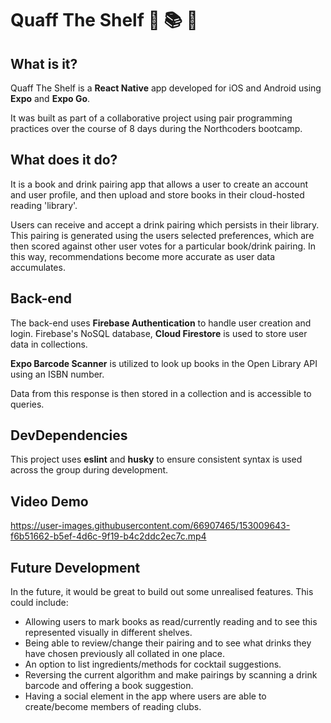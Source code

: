 # Quaff The Shelf 🍷 📚 🍇

## What is it?

Quaff The Shelf is a **React Native** app developed for iOS and Android using **Expo** and **Expo Go**.

It was built as part of a collaborative project using pair programming practices over the course of 8 days during the Northcoders bootcamp.

## What does it do?

It is a book and drink pairing app that allows a user to create an account and user profile, and then upload and store books in their cloud-hosted reading 'library'.

Users can receive and accept a drink pairing which persists in their library. This pairing is generated using the users selected preferences, which are then scored against other user votes for a particular book/drink pairing. In this way, recommendations become more accurate as user data accumulates.

## Back-end

The back-end uses **Firebase Authentication** to handle user creation and login. Firebase's NoSQL database, **Cloud Firestore** is used to store user data in collections.

**Expo Barcode Scanner** is utilized to look up books in the Open Library API using an ISBN number.

Data from this response is then stored in a collection and is accessible to queries.

## DevDependencies

This project uses **eslint** and **husky** to ensure consistent syntax is used across the group during development.

## Video Demo 

https://user-images.githubusercontent.com/66907465/153009643-f6b51662-b5ef-4d6c-9f19-b4c2ddc2ec7c.mp4

## Future Development

In the future, it would be great to build out some unrealised features. This could include: 
- Allowing users to mark books as read/currently reading and to see this represented visually in different shelves. 
- Being able to review/change their pairing and to see what drinks they have chosen previously all collated in one place. 
- An option to list ingredients/methods for cocktail suggestions.
- Reversing the current algorithm and make pairings by scanning a drink barcode and offering a book suggestion. 
- Having a social element in the app where users are able to create/become members of reading clubs.
